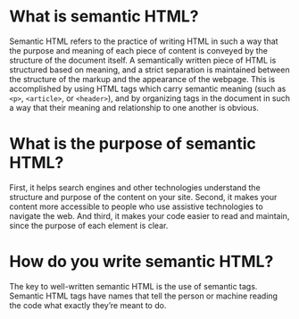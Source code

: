 # What is semantic HTML?
Semantic HTML refers to the practice of writing HTML in such a way that the purpose and meaning of each piece of content is conveyed by the structure of the document itself. A semantically written piece of HTML is structured based on meaning, and a strict separation is maintained between the structure of the markup and the appearance of the webpage. This is accomplished by using HTML tags which carry semantic meaning (such as `<p>`, `<article>`, or `<header>`), and by organizing tags in the document in such a way that their meaning and relationship to one another is obvious.

# What is the purpose of semantic HTML?

First, it helps search engines and other technologies understand the structure and purpose of the content on your site. Second, it makes your content more accessible to people who use assistive technologies to navigate the web. And third, it makes your code easier to read and maintain, since the purpose of each element is clear.



# How do you write semantic HTML?

The key to well-written semantic HTML is the use of semantic tags. Semantic HTML tags have names that tell the person or machine reading the code what exactly they’re meant to do.